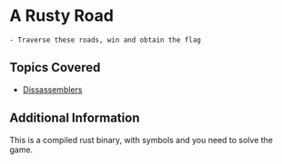 # A Rusty Road
    - Traverse these roads, win and obtain the flag

## Topics Covered

- [Dissassemblers](/reverse-engineering/what-are-disassemblers/)
## Additional Information

This is a compiled rust binary, with symbols and you need to solve the game. 